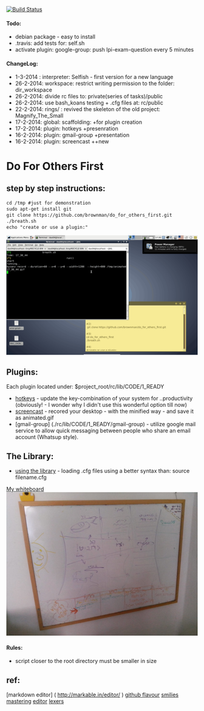 
[![Build Status](https://travis-ci.org/brownman/do_for_others_first.png?branch=develop)](https://travis-ci.org/brownman/do_for_others_first)
#### Todo:
- debian package - easy to install
- .travis: add tests for: self.sh
- activate plugin: google-group: push lpi-exam-question every 5 minutes

#### ChangeLog:
- 1-3-2014 : interpreter: Selfish - first version for a new language
- 26-2-2014: workspace: restrict writing permission to the folder: dir_workspace
- 26-2-2014: divide rc files to: private(series of tasks)/public
- 26-2-2014: use bash_koans testing + .cfg files at: rc/public 
- 22-2-2014: rings/ : revived the skeleton of the old project: Magnify_The_Small
- 17-2-2014: global: scaffolding:      +for plugin creation
- 17-2-2014: plugin: hotkeys           +presenration
- 16-2-2014: plugin: gmail-group       +presentation
- 16-2-2014: plugin: screencast        ++new


Do For Others First
=
step by step instructions:
---------------------------------


```shell
cd /tmp #just for demonstration
sudo apt-get install git
git clone https://github.com/brownman/do_for_others_first.git
./breath.sh
echo "create or use a plugin:"

```

![demo](./.GIF/root.gif)
 



Plugins:
-----------

Each plugin located under: $project_root/rc/lib/CODE/1_READY

* [hotkeys](./rc/lib/CODE/1_READY/hotkeys) - update the key-combination of your system for ..productivity (obviously! - I wonder why I didn't use this wonderful option till now)
* [screencast](./rc/lib/CODE/1_READY/screencast) - recored your desktop - with the minified way - and save it as animated.gif
* [gmail-group] (./rc/lib/CODE/1_READY/gmail-group) - utilize google mail service to allow quick messaging between people who share an email account (Whatsup style).

The Library:
----------
* [using the library](./rc) - loading .cfg files using a better syntax than: source filename.cfg 



[My whiteboard](./.WHITEBOARD)
![whiteboard](./.WHITEBOARD/whiteboard.jpg)

#### Rules:
- script closer to the root directory must be smaller in size

ref:
--
[markdown editor] ( http://markable.in/editor/ )
[github flavour](https://help.github.com/articles/markdown-basics#links)
[smilies](http://www.emoji-cheat-sheet.com/)
[mastering](http://guides.github.com/overviews/mastering-markdown/)
[editor](http://dillinger.io/)
[lexers](https://github.com/github/linguist/blob/master/lib/linguist/languages.yml)



